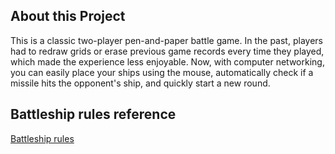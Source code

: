 ## About this Project

This is a classic two-player pen-and-paper battle game. In the past, players had to redraw grids or erase previous game records every time they played, which made the experience less enjoyable. Now, with computer networking, you can easily place your ships using the mouse, automatically check if a missile hits the opponent's ship, and quickly start a new round.

## Battleship rules reference

[Battleship rules](https://www.hasbro.com/common/instruct/battleship.pdf)
